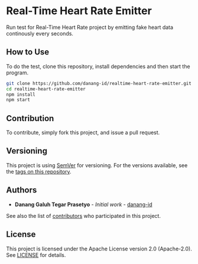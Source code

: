 # Real-Time Heart Rate Emitter
Run test for Real-Time Heart Rate project by emitting fake heart data continously every seconds.

## How to Use

To do the test, clone this repository, install dependencies and then start the program.

```bash
git clone https://github.com/danang-id/realtime-heart-rate-emitter.git
cd realtime-heart-rate-emitter
npm install
npm start
```

## Contribution

To contribute, simply fork this project, and issue a pull request.

## Versioning

This project is using [SemVer](http://semver.org/) for versioning. For the versions available, see the [tags on this repository](https://github.com/danang-id/realtime-heart-rate-emitter/tags).

## Authors

-   **Danang Galuh Tegar Prasetyo** - _Initial work_ - [danang-id](https://github.com/danang-id)

See also the list of [contributors](https://github.com/danang-id/realtime-heart-rate-emitter/contributors) who participated in this project.

## License

This project is licensed under the Apache License version 2.0 (Apache-2.0). See [LICENSE](LICENSE) for details.
